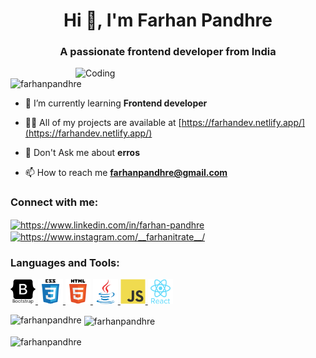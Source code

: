 <h1 align="center">Hi 👋, I'm Farhan Pandhre</h1>
<h3 align="center">A passionate frontend developer from India</h3>
<img src="https://cdn.dribbble.com/users/1162077/screenshots/3848914/programmer.gif" align="right" alt="Coding" width="400" />


<p align="left"> <img src="https://komarev.com/ghpvc/?username=farhanpandhre&label=Profile%20views&color=0e75b6&style=flat" alt="farhanpandhre" /> </p>

- 🌱 I’m currently learning **Frontend developer**

- 👨‍💻 All of my projects are available at [https://farhandev.netlify.app/](https://farhandev.netlify.app/)

- 💬 Don't Ask me about **erros**

- 📫 How to reach me **farhanpandhre@gmail.com**

<h3 align="left">Connect with me:</h3>
<p align="left">
<a href="https://linkedin.com/in/https://www.linkedin.com/in/farhan-pandhre" target="blank"><img align="center" src="https://raw.githubusercontent.com/rahuldkjain/github-profile-readme-generator/master/src/images/icons/Social/linked-in-alt.svg" alt="https://www.linkedin.com/in/farhan-pandhre" height="30" width="40" /></a>
<a href="https://instagram.com/https://www.instagram.com/__farhanitrate__/" target="blank"><img align="center" src="https://raw.githubusercontent.com/rahuldkjain/github-profile-readme-generator/master/src/images/icons/Social/instagram.svg" alt="https://www.instagram.com/__farhanitrate__/" height="30" width="40" /></a>
</p>

<h3 align="left">Languages and Tools:</h3>
<p align="left"> <a href="https://getbootstrap.com" target="_blank" rel="noreferrer"> <img src="https://raw.githubusercontent.com/devicons/devicon/master/icons/bootstrap/bootstrap-plain-wordmark.svg" alt="bootstrap" width="40" height="40"/> </a> <a href="https://www.w3schools.com/css/" target="_blank" rel="noreferrer"> <img src="https://raw.githubusercontent.com/devicons/devicon/master/icons/css3/css3-original-wordmark.svg" alt="css3" width="40" height="40"/> </a> <a href="https://www.w3.org/html/" target="_blank" rel="noreferrer"> <img src="https://raw.githubusercontent.com/devicons/devicon/master/icons/html5/html5-original-wordmark.svg" alt="html5" width="40" height="40"/> </a> <a href="https://www.java.com" target="_blank" rel="noreferrer"> <img src="https://raw.githubusercontent.com/devicons/devicon/master/icons/java/java-original.svg" alt="java" width="40" height="40"/> </a> <a href="https://developer.mozilla.org/en-US/docs/Web/JavaScript" target="_blank" rel="noreferrer"> <img src="https://raw.githubusercontent.com/devicons/devicon/master/icons/javascript/javascript-original.svg" alt="javascript" width="40" height="40"/> </a> <a href="https://reactjs.org/" target="_blank" rel="noreferrer"> <img src="https://raw.githubusercontent.com/devicons/devicon/master/icons/react/react-original-wordmark.svg" alt="react" width="40" height="40"/> </a> </p>

<p><img align="left" src="https://github-readme-stats.vercel.app/api/top-langs?username=farhanpandhre&show_icons=true&locale=en&layout=compact" alt="farhanpandhre" /></p>

<p>&nbsp;<img align="center" src="https://github-readme-stats.vercel.app/api?username=farhanpandhre&show_icons=true&locale=en" alt="farhanpandhre" /></p>

<p><img align="center" src="https://github-readme-streak-stats.herokuapp.com/?user=farhanpandhre&" alt="farhanpandhre" /></p>
